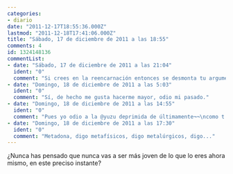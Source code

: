```yaml
---
categories:
- diario
date: "2011-12-17T18:55:36.000Z"
lastmod: "2011-12-18T17:41:06.000Z"
title: "Sábado, 17 de diciembre de 2011 a las 18:55"
comments: 4
id: 1324148136
commentList:
- date: "Sábado, 17 de diciembre de 2011 a las 21:04"
  ident: "0"
  comment: "Si crees en la reencarnación entonces se desmonta tu argumento."
- date: "Domingo, 18 de diciembre de 2011 a las 5:03"
  ident: "0"
  comment: "Sí, de hecho me gusta hacerme mayor, odio mi pasado."
- date: "Domingo, 18 de diciembre de 2011 a las 14:55"
  ident: "0"
  comment: "Pues yo odio a la @yuzu deprimida de últimamente¬¬\ncomo t vea t muerdo !\n\nrespecto a la entrada... eso dicho de ese modo, lo pienso ahora xDDD\n a veces he pensado lo de q el presente no existe, solo el futuro y el pasado, en cuanto vas a pensar en el presente, estás pensando en el pasado, y lo q piensas siempre es pasado..."
- date: "Domingo, 18 de diciembre de 2011 a las 17:30"
  ident: "0"
  comment: "Metadona, digo metafísicos, digo metalúrgicos, digo..."
---
```


¿Nunca has pensado que nunca vas a ser más joven de lo que lo eres ahora mismo, en este preciso instante?